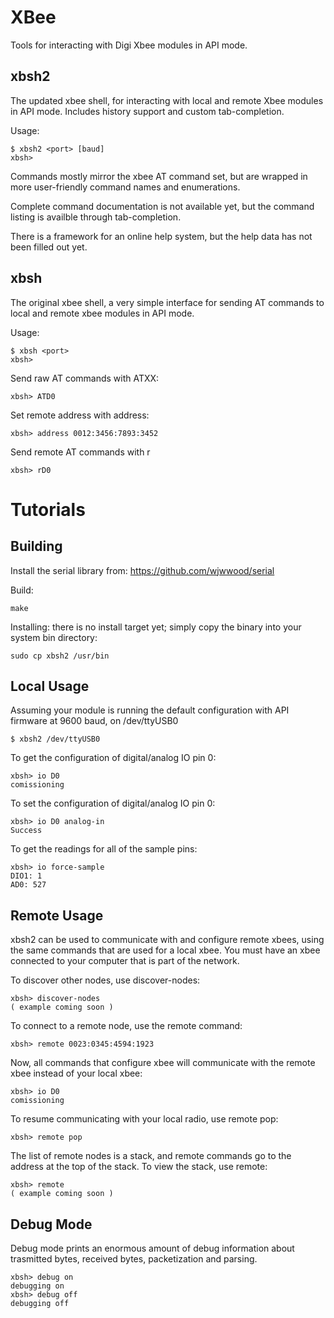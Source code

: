 # XBee

Tools for interacting with Digi Xbee modules in API mode.

## xbsh2

The updated xbee shell, for interacting with local and remote Xbee modules in API mode. Includes history support and custom tab-completion.

Usage:

    $ xbsh2 <port> [baud]
    xbsh>

Commands mostly mirror the xbee AT command set, but are wrapped in more user-friendly command names and enumerations.

Complete command documentation is not available yet, but the command listing is availble through tab-completion.

There is a framework for an online help system, but the help data has not been filled out yet.


## xbsh

The original xbee shell, a very simple interface for sending AT commands to local and remote xbee modules in API mode.

Usage:

    $ xbsh <port>
    xbsh> 

Send raw AT commands with ATXX:

    xbsh> ATD0 

Set remote address with address:

    xbsh> address 0012:3456:7893:3452

Send remote AT commands with r

    xbsh> rD0


# Tutorials

## Building

Install the serial library from: https://github.com/wjwwood/serial

Build:

    make


Installing: there is no install target yet; simply copy the binary into your system bin directory:

    sudo cp xbsh2 /usr/bin


## Local Usage

Assuming your module is running the default configuration with API firmware at 9600 baud, on /dev/ttyUSB0

    $ xbsh2 /dev/ttyUSB0

To get the configuration of digital/analog IO pin 0:

    xbsh> io D0
    comissioning

To set the configuration of digital/analog IO pin 0:

    xbsh> io D0 analog-in
    Success

To get the readings for all of the sample pins:

    xbsh> io force-sample
    DIO1: 1
    AD0: 527

## Remote Usage

xbsh2 can be used to communicate with and configure remote xbees, using the same commands that are used for a local xbee. You must have an xbee connected to your computer that is part of the network.

To discover other nodes, use discover-nodes:

    xbsh> discover-nodes
    ( example coming soon )

To connect to a remote node, use the remote command:

    xbsh> remote 0023:0345:4594:1923

Now, all commands that configure xbee will communicate with the remote xbee instead of your local xbee:

    xbsh> io D0
    comissioning

To resume communicating with your local radio, use remote pop:

    xbsh> remote pop

The list of remote nodes is a stack, and remote commands go to the address at the top of the stack. To view the stack, use remote:

    xbsh> remote
    ( example coming soon )

## Debug Mode

Debug mode prints an enormous amount of debug information about trasmitted bytes, received bytes, packetization and parsing.

    xbsh> debug on
    debugging on
    xbsh> debug off
    debugging off

